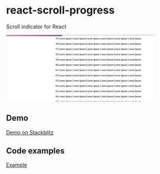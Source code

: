 # react-scroll-progress

Scroll indicator for React

<img src="https://raw.githubusercontent.com/valado/react-scroll-progress/main/public/demo.png" width="400">

## Demo

[Demo on Stackblitz](https://stackblitz.com/~/github.com/valado/react-scroll-progress)

## Code examples

[Example](https://github.com/valado/react-scroll-progress/blob/main/src/App.tsx)
